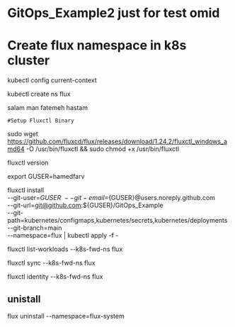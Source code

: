 # GitOps_Example2 just for test omid

# Create flux namespace in k8s cluster

kubectl config current-context

kubectl create ns flux

salam man fatemeh hastam

    #Setup Fluxctl Binary 

sudo wget https://github.com/fluxcd/flux/releases/download/1.24.2/fluxctl_windows_amd64 -O /usr/bin/fluxctl && sudo chmod +x /usr/bin/fluxctl

fluxctl version

export GUSER=hamedfarv

fluxctl install \
--git-user=${GUSER} \
--git-email=${GUSER}@users.noreply.github.com \
--git-url=git@github.com:${GUSER}/GitOps_Example \
--git-path=kubernetes/configmaps,kubernetes/secrets,kubernetes/deployments \
--git-branch=main \
--namespace=flux | kubectl apply -f -

fluxctl list-workloads --k8s-fwd-ns flux

fluxctl sync --k8s-fwd-ns flux

fluxctl identity --k8s-fwd-ns flux


 ## unistall

flux uninstall --namespace=flux-system